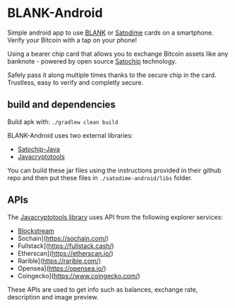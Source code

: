 # BLANK-Android

Simple android app to use [BLANK](blank.works) or [Satodime](satodime.io) cards on a smartphone. 
Verify your Bitcoin with a tap on your phone!

Using a bearer chip card that allows you to exchange Bitcoin assets like any banknote - powered by open source [Satochip](https://github.com/Toporin/SatochipApplet) technology.

Safely pass it along multiple times thanks to the secure chip in the card. Trustless, easy to verify and completly secure.

## build and dependencies

Build apk with: ```./gradlew clean build```

BLANK-Android uses two external libraries: 
* [Satochip-Java](https://github.com/Toporin/Satochip-Java) 
* [Javacryptotools](https://github.com/Toporin/Javacryptotools)

You can build these jar files  using the instructions provided in their github repo and then put these files in ```./satodime-android/libs``` folder.

## APIs

The [Javacryptotools library](https://github.com/Toporin/Javacryptotools) uses API from the following explorer services:
* [Blockstream](https://blockstream.com/)
* Sochain](https://sochain.com/)
* Fullstack](https://fullstack.cash/)
* Etherscan](https://etherscan.io/)
* Rarible](https://rarible.com/)
* Opensea](https://opensea.io/)
* Coingecko](https://www.coingecko.com/)

These APIs are used to get info such as balances, exchange rate, description and image preview.


